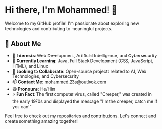 # Hi there, I'm Mohammed! 👋

Welcome to my GitHub profile! I'm passionate about exploring new technologies and contributing to meaningful projects.

## 🚀 About Me

- 👀 **Interests**: Web Development, Artificial Intelligence, and Cybersecurity
- 🌱 **Currently Learning**: Java, Full Stack Development (CSS, JavaScript, HTML), and Linux
- 💞️ **Looking to Collaborate**: Open-source projects related to AI, Web Technologies, and Cybersecurity
- 📫 **Contact Me**: [mohammed.23s@outlook.com](mailto:mohammed.23s@outlook.com)
- 😄 **Pronouns**: He/Him
- ⚡ **Fun Fact**: The first computer virus, called "Creeper," was created in the early 1970s and displayed the message "I'm the creeper, catch me if you can!"

Feel free to check out my repositories and contributions. Let's connect and create something amazing together!
